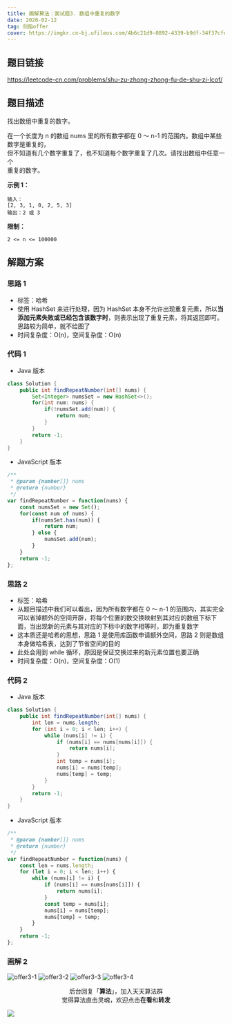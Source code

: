```yaml
---
title: 画解算法：面试题3. 数组中重复的数字
date: 2020-02-12
tag: 剑指offer
cover: https://imgkr.cn-bj.ufileos.com/4b6c21d9-0892-4339-b9df-34f37cfe8688.png
---
```


## 题目链接

https://leetcode-cn.com/problems/shu-zu-zhong-zhong-fu-de-shu-zi-lcof/

## 题目描述

找出数组中重复的数字。

在一个长度为 n 的数组 nums 里的所有数字都在 0 ～ n-1 的范围内。数组中某些数字是重复的，  
但不知道有几个数字重复了，也不知道每个数字重复了几次。请找出数组中任意一个  
重复的数字。

**示例 1：**

```
输入：
[2, 3, 1, 0, 2, 5, 3]
输出：2 或 3
```

**限制：**

`2 <= n <= 100000`

## 解题方案

### 思路 1

- 标签：哈希
- 使用 HashSet 来进行处理，因为 HashSet 本身不允许出现重复元素，所以**当添加元素失败或已经包含该数字时**，则表示出现了重复元素，将其返回即可。思路较为简单，就不给图了
- 时间复杂度：O(n)，空间复杂度：O(n)

### 代码 1

- Java 版本

```Java
class Solution {
    public int findRepeatNumber(int[] nums) {
        Set<Integer> numsSet = new HashSet<>();
        for(int num: nums) {
            if(!numsSet.add(num)) {
                return num;
            }
        }
        return -1;
    }
}
```

- JavaScript 版本

```JavaScript
/**
 * @param {number[]} nums
 * @return {number}
 */
var findRepeatNumber = function(nums) {
    const numsSet = new Set();
    for(const num of nums) {
        if(numsSet.has(num)) {
            return num;
        } else {
            numsSet.add(num);
        }
    }
    return -1;
};
```

### 思路 2

- 标签：哈希
- 从题目描述中我们可以看出，因为所有数字都在 0 ～ n-1 的范围内，其实完全可以省掉额外的空间开辟，将每个位置的数交换映射到其对应的数组下标下面，当出现新的元素与其对应的下标中的数字相等时，即为重复数字
- 这本质还是哈希的思想，思路 1 是使用库函数申请额外空间，思路 2 则是数组本身做哈希表，达到了节省空间的目的
- 此处会用到 while 循环，原因是保证交换过来的新元素位置也要正确
- 时间复杂度：O(n)，空间复杂度：O(1)

### 代码 2

- Java 版本

```Java
class Solution {
    public int findRepeatNumber(int[] nums) {
        int len = nums.length;
        for (int i = 0; i < len; i++) {
            while (nums[i] != i) {
                if (nums[i] == nums[nums[i]]) {
                    return nums[i];
                }
                int temp = nums[i];
                nums[i] = nums[temp];
                nums[temp] = temp;
            }
        }
        return -1;
    }
}
```

- JavaScript 版本

```JavaScript
/**
 * @param {number[]} nums
 * @return {number}
 */
var findRepeatNumber = function(nums) {
    const len = nums.length;
    for (let i = 0; i < len; i++) {
        while (nums[i] != i) {
            if (nums[i] == nums[nums[i]]) {
                return nums[i];
            }
            const temp = nums[i];
            nums[i] = nums[temp];
            nums[temp] = temp;
        }
    }
    return -1;
};
```

### 画解 2

![offer3-1](https://imgkr.cn-bj.ufileos.com/99c767e0-5f31-480b-990d-6adee52ae7f4.png)
![offer3-2](https://imgkr.cn-bj.ufileos.com/a7a0e4f6-205a-469d-ac46-e3db7276c7f3.png)
![offer3-3](https://imgkr.cn-bj.ufileos.com/c999f836-7092-481e-8d01-f06ddb0e4bc3.png)
![offer3-4](https://imgkr.cn-bj.ufileos.com/4b6c21d9-0892-4339-b9df-34f37cfe8688.png)

<span style="display:block;text-align:center;">后台回复「<strong>算法</strong>」，加入天天算法群</span>
<span style="display:block;text-align:center;">觉得算法直击灵魂，欢迎点击<strong>在看</strong>和<strong>转发</strong></span>

![](https://imgkr.cn-bj.ufileos.com/741c4d5c-cfb4-43d9-858b-146661b590df.gif)
